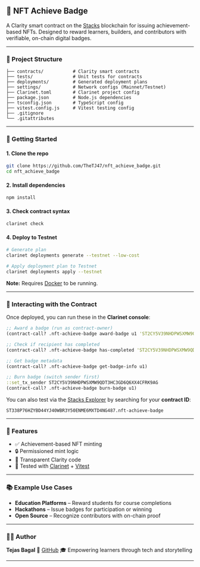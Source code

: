 
## 🏅 NFT Achieve Badge

A Clarity smart contract on the [Stacks](https://stacks.co/) blockchain for issuing achievement-based NFTs.
Designed to reward learners, builders, and contributors with verifiable, on-chain digital badges.

---

### 📁 Project Structure

```
├── contracts/           # Clarity smart contracts
├── tests/               # Unit tests for contracts
├── deployments/         # Generated deployment plans
├── settings/            # Network configs (Mainnet/Testnet)
├── Clarinet.toml        # Clarinet project config
├── package.json         # Node.js dependencies
├── tsconfig.json        # TypeScript config
├── vitest.config.js     # Vitest testing config
├── .gitignore
└── .gitattributes
```

---

### 🚀 Getting Started

#### 1. Clone the repo

```bash
git clone https://github.com/TheTJ47/nft_achieve_badge.git
cd nft_achieve_badge
```

#### 2. Install dependencies

```bash
npm install
```

#### 3. Check contract syntax

```bash
clarinet check
```

#### 4. Deploy to Testnet

```bash
# Generate plan
clarinet deployments generate --testnet --low-cost

# Apply deployment plan to Testnet
clarinet deployments apply --testnet
```

**Note:** Requires [Docker](https://docs.docker.com/get-docker/) to be running.

---

### 🧪 Interacting with the Contract

Once deployed, you can run these in the **Clarinet console**:

```clojure
;; Award a badge (run as contract-owner)
(contract-call? .nft-achieve-badge award-badge u1 'ST2CY5V39NHDPWSXMW9QDT3HC3GD6Q6XX4CFRK9AG "First Milestone" "Completed first goal")

;; Check if recipient has completed
(contract-call? .nft-achieve-badge has-completed 'ST2CY5V39NHDPWSXMW9QDT3HC3GD6Q6XX4CFRK9AG u1)

;; Get badge metadata
(contract-call? .nft-achieve-badge get-badge-info u1)

;; Burn badge (switch sender first)
::set_tx_sender ST2CY5V39NHDPWSXMW9QDT3HC3GD6Q6XX4CFRK9AG
(contract-call? .nft-achieve-badge burn-badge u1)
```

You can also test via the [Stacks Explorer](https://explorer.stacks.co/?chain=testnet) by searching for your **contract ID**:

```
ST338P76HZYBD44YJ40WBR3Y50ENME6MXTD4NG487.nft-achieve-badge
```

---

### 🧠 Features

* ✅ Achievement-based NFT minting
* 🔒 Permissioned mint logic
* 📜 Transparent Clarity code
* 🧪 Tested with [Clarinet](https://www.hiro.so/clarinet) + [Vitest](https://vitest.dev/)

---

### 📚 Example Use Cases

* **Education Platforms** – Reward students for course completions
* **Hackathons** – Issue badges for participation or winning
* **Open Source** – Recognize contributors with on-chain proof

---

### 👨‍💻 Author

**Tejas Bagal**
🔗 [GitHub](https://github.com/TheTJ47)
🎓 Empowering learners through tech and storytelling

---
